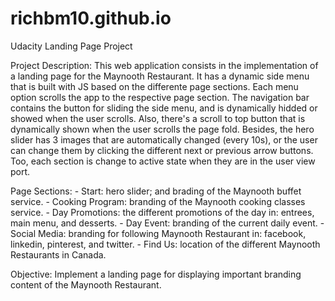 # richbm10.github.io
Udacity Landing Page Project

Project Description:
This web application consists in the implementation of a landing page for the Maynooth Restaurant. It has a dynamic side menu that is built with JS based on the differente page
sections. Each menu option scrolls the app to the respective page section. The navigation bar contains the button for sliding the side menu, and is dynamically hidded or showed
when the user scrolls. Also, there's a scroll to top button that is dynamically shown when the user scrolls the page fold. Besides, the hero slider has 3 images that are
automatically changed (every 10s), or the user can change them by clicking the different next or previous arrow buttons. Too, each section is change to active state when they
are in the user view port.

Page Sections:
    - Start: hero slider; and brading of the Maynooth buffet service.
    - Cooking Program: branding of the Maynooth cooking classes service.
    - Day Promotions: the different promotions of the day in: entrees, main menu, and desserts.
    - Day Event: branding of the current daily event.
    - Social Media: branding for following Maynooth Restaurant in: facebook, linkedin, pinterest, and twitter.
    - Find Us: location of the different Maynooth Restaurants in Canada.

Objective:
Implement a landing page for displaying important branding content of the Maynooth Restaurant.
